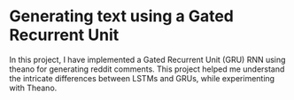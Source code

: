 # Generating text using a Gated Recurrent Unit

In this project, I have implemented a Gated Recurrent Unit (GRU) RNN using theano for generating reddit comments. This project helped me understand the intricate differences between LSTMs and GRUs, while experimenting with Theano.
